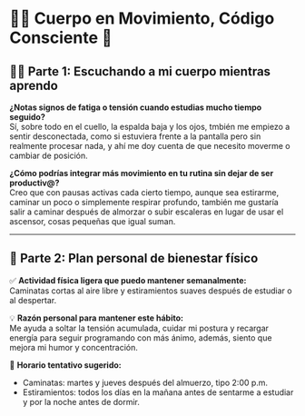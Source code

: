 # 🏋️‍♀️ Cuerpo en Movimiento, Código Consciente 🧠

## 🧘‍♀️ Parte 1: Escuchando a mi cuerpo mientras aprendo

**¿Notas signos de fatiga o tensión cuando estudias mucho tiempo seguido?**  
Sí, sobre todo en el cuello, la espalda baja y los ojos, tmbién me empiezo a sentir desconectada, como si estuviera 
frente a la pantalla pero sin realmente procesar nada, y ahí me doy cuenta de que necesito moverme o 
cambiar de posición. 

**¿Cómo podrías integrar más movimiento en tu rutina sin dejar de ser productiv@?**  
Creo que con pausas activas cada cierto tiempo, aunque sea estirarme, caminar un poco o simplemente respirar profundo, 
también me gustaría salir a caminar después de almorzar o subir escaleras en lugar de usar el ascensor, cosas pequeñas que igual suman. 

---

## 🚀 Parte 2: Plan personal de bienestar físico

✅ **Actividad física ligera que puedo mantener semanalmente:**  
Caminatas cortas al aire libre y estiramientos suaves después de estudiar o al despertar. 

💡 **Razón personal para mantener este hábito:**  
Me ayuda a soltar la tensión acumulada, cuidar mi postura y recargar energía para seguir 
programando con más ánimo, además, siento que mejora mi humor y concentración. 

📅 **Horario tentativo sugerido:**  
- Caminatas: martes y jueves después del almuerzo, tipo 2:00 p.m.  
- Estiramientos: todos los días en la mañana antes de sentarme a estudiar y por la noche antes de dormir. 



